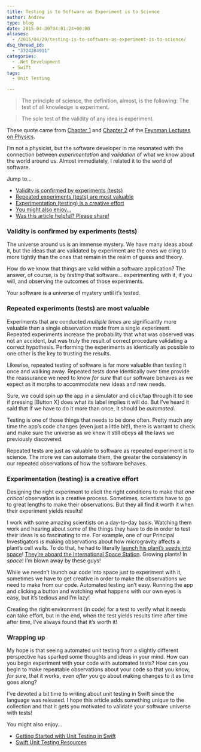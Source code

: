 ```yaml
---
title: Testing is to Software as Experiment is to Science
author: Andrew
type: blog
date: 2015-04-30T04:01:24+00:00
aliases:
  - /2015/04/29/testing-is-to-software-as-experiment-is-to-science/
dsq_thread_id:
  - "3724284911"
categories:
  - .Net Development
  - Swift
tags:
  - Unit Testing

---
```

> The principle of science, the definition, almost, is the following: The test of all knowledge is experiment.

> The sole test of the validity of any idea is experiment.

These quote came from [Chapter 1][1] and [Chapter 2][2] of the [Feynman Lectures on Physics][3].

I&#8217;m not a physicist, but the software developer in me resonated with the connection between _experimentation_ and _validation_ of what we know about the world around us. Almost immediately, I related it to the world of software.

<div class="resources">
  <div class="resources-header">
    Jump to&#8230;
  </div>
  
  <ul class="resources-content">
    <li>
      <a href="#validity-confirmed-by-experiments">Validity is confirmed by experiments (tests)</a>
    </li>
    <li>
      <a href="#repeated-experiments-most-valuable">Repeated experiments (tests) are most valuable</a>
    </li>
    <li>
      <a href="#experimentation-creative-effort">Experimentation (testing) is a creative effort</a>
    </li>
    <li>
      <a href="#related">You might also enjoy…</a>
    </li>
    <li>
      <a href="#share">Was this article helpful? Please share!</a>
    </li>
  </ul>
</div>

<a name="validity-confirmed-by-experiments" class="jump-target"></a>

### Validity is confirmed by experiments (tests)

The universe around us is an immense mystery. We have many ideas about it, but the ideas that are validated by experiment are the ones we cling to more tightly than the ones that remain in the realm of guess and theory.

How do we know that things are valid within a software application? The answer, of course, is by _testing_ that software&#8230; experimenting with it, if you will, and observing the outcomes of those experiments.

Your software is a universe of mystery until it&#8217;s tested.

<a name="repeated-experiments-most-valuable" class="jump-target"></a>

### Repeated experiments (tests) are most valuable

Experiments that are conducted _multiple times_ are significantly more valuable than a single observation made from a single experiment. Repeated experiments increase the probability that what was observed was not an accident, but was truly the result of correct procedure validating a correct hypothesis. Performing the experiments as identically as possible to one other is the key to trusting the results.

Likewise, repeated testing of software is far more valuable than testing it once and walking away. Repeated tests done identically over time provide the reassurance we need to know _for sure_ that our software behaves as we expect as it morphs to accommodate new ideas and new needs.

Sure, we could spin up the app in a simulator and click/tap through it to see if pressing [Button X] does what its label implies it will do. But I&#8217;ve heard it said that if we have to do it more than once, it should be _automated_.

Testing is one of those things that needs to be done often. Pretty much any time the app&#8217;s code changes (even just a little bit!), there is warrant to check and make sure the universe as we knew it still obeys all the laws we previously discovered.

Repeated tests are just as valuable to software as repeated experiment is to science. The more we can automate them, the greater the consistency in our repeated observations of how the software behaves.

<a name="experimentation-creative-effort" class="jump-target"></a>

### Experimentation (testing) is a creative effort

Designing the right experiment to elicit the right conditions to make that _one critical_ observation is a creative process. Sometimes, scientists have to go to great lengths to make their observations. But they all find it worth it when their experiment yields results!

I work with some amazing scientists on a day-to-day basis. Watching them work and hearing about some of the things they have to do in order to test their ideas is so fascinating to me. For example, one of our Principal Investigators is making observations about how microgravity affects a plant&#8217;s cell walls. To do that, he had to literally [launch his plant&#8217;s seeds into space][4]! [They&#8217;re aboard the International Space Station][5]. Growing plants! In _space_! I&#8217;m blown away by these guys!

While we needn&#8217;t launch our code into space just to experiment with it, sometimes we have to get creative in order to make the observations we need to make from our code. Automated testing isn&#8217;t easy. Running the app and clicking a button and watching what happens with our own eyes is easy, but it&#8217;s tedious and I&#8217;m lazy!

Creating the right environment (in code) for a test to verify what it needs can take effort, but in the end, when the test yields results time after time after time, I&#8217;ve always found that it&#8217;s worth it!

### Wrapping up

My hope is that seeing automated unit testing from a slightly different perspective has sparked some thoughts and ideas in your mind. How can you begin experiment with your code with automated tests? How can you begin to make repeatable observations about your code so that you know, _for sure_, that it works, even _after_ you go about making changes to it as time goes along?

I&#8217;ve devoted a bit time to writing about unit testing in Swift since the language was released. I hope this article adds something unique to the collection and that it gets you motivated to validate your software universe with tests!

<a name="related" class="jump-target"></a>

<div class="resources">
  <div class="resources-header">
    You might also enjoy&#8230;
  </div>
  
  <ul class="resources-content">
    <li>
      <i class="fa fa-angle-right"></i> <a href="http://www.andrewcbancroft.com/2014/12/29/getting-started-unit-testing-swift/" title="Getting Started with Unit Testing in Swift">Getting Started with Unit Testing in Swift</a>
    </li>
    <li>
      <i class="fa fa-angle-right"></i> <a href="http://www.andrewcbancroft.com/2014/12/19/swift-unit-testing-resources/" title="Swift Unit Testing Resources">Swift Unit Testing Resources</a>
    </li>
  </ul>
</div>

<a name="share" class="jump-target"></a>

 [1]: http://www.feynmanlectures.caltech.edu/I_01.html#Ch1-S1
 [2]: http://www.feynmanlectures.caltech.edu/I_02.html
 [3]: http://www.feynmanlectures.caltech.edu/
 [4]: http://www.noble.org/blog/plants-in-space/archive/
 [5]: http://www.nasa.gov/mission_pages/station/research/experiments/1062.html